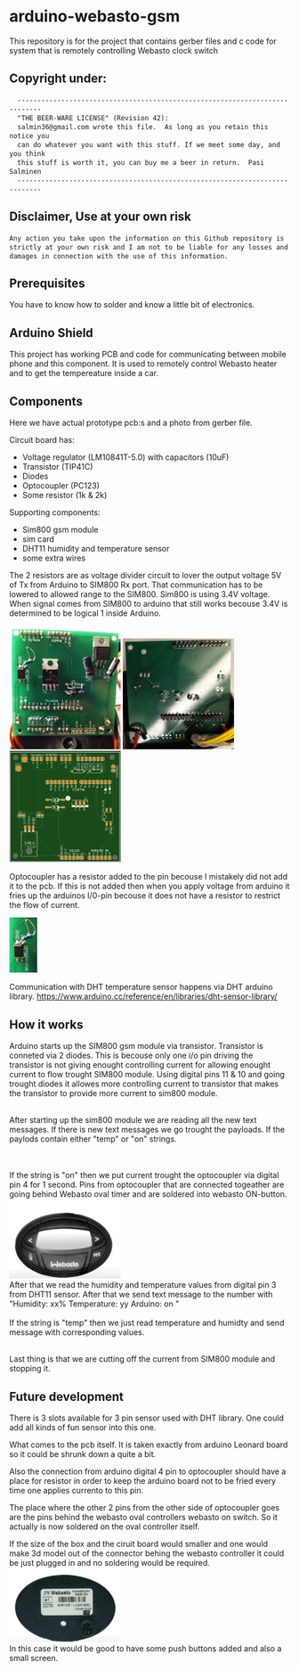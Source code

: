 # arduino-webasto-gsm
This repository is for the project that contains gerber files and c code for system that is remotely controlling Webasto clock switch

## Copyright under:
```
  ----------------------------------------------------------------------------
  "THE BEER-WARE LICENSE" (Revision 42):
  salmin36@gmail.com wrote this file.  As long as you retain this notice you
  can do whatever you want with this stuff. If we meet some day, and you think
  this stuff is worth it, you can buy me a beer in return.  Pasi Salminen 
  ----------------------------------------------------------------------------
```
## Disclaimer, Use at your own risk
```
Any action you take upon the information on this Github repository is strictly at your own risk and I am not to be liable for any losses and damages in connection with the use of this information.
```

## Prerequisites
You have to know how to solder and know a little bit of electronics. 


## Arduino Shield
This project has working PCB and code for communicating between mobile phone and this component.
It is used to remotely control Webasto heater and to get the tempereature inside a car.

## Components
Here we have actual prototype pcb:s and a photo from gerber file.

Circuit board has:
- Voltage regulator (LM10841T-5.0) with capacitors (10uF)
- Transistor (TIP41C)
- Diodes 
- Optocoupler (PC123)
- Some resistor (1k & 2k)

Supporting components:
- Sim800 gsm module
- sim card
- DHT11 humidity and temperature sensor
- some extra wires

The 2 resistors are as voltage divider circuit to lover the output voltage 5V of Tx from Arduino to SIM800 Rx port. That communication has to be lowered to allowed range to the SIM800. Sim800 is using 3.4V voltage. When signal comes from SIM800 to arduino that still works becouse 3.4V is determined to be logical 1 inside Arduino.

<img src="images/pcb-top.png" width="200" >
<img src="images/pcb-bottom.png" width="200" >
<img src="images/pcb-gsm.png" width="200" >



Optocoupler has a resistor added to the pin becouse I mistakely did not add it to the pcb. If this is not added then when you apply voltage from arduino it fries up the arduinos I/0-pin becouse it does not have a resistor to restrict the flow of current. 

<img src="images/optocoupler.png" width="50">

Communication with DHT temperature sensor happens via DHT arduino library. https://www.arduino.cc/reference/en/libraries/dht-sensor-library/


## How it works
Arduino starts up the SIM800 gsm module via transistor. Transistor is conneted via 2 diodes. This is becouse only one i/o pin driving the transistor is not giving enought controlling current for allowing enought current to flow trought SIM800 module. Using digital pins 11 & 10 and going trought diodes it allowes more controlling current to transistor that makes the transistor to provide more current to sim800 module.
<br><br>

After starting up the sim800 module we are reading all the new text messages. If there is new text messages we go trought the payloads. If the paylods contain either "temp" or "on" strings.

<br><br>
If the string is "on" then we put current trought the optocoupler via digital pin 4 for 1 second. Pins from optocoupler that are connected togeather are going behind Webasto oval timer and are soldered into webasto ON-button. <br>
<img src="images/webasto-oval-front.png" width="200"> 
<br>
After that we read the humidity and temperature values from digital pin 3 from DHT11 sensor.
After that we send text message to the number with <br><t>"Humidity: xx% Temperature: yy Arduino: on "
<br><br>
If the string is "temp" then we just read temperature and humidty and send message with corresponding values.

<br>
Last thing is that we are cutting off the current from SIM800 module and stopping it. 
<br>




## Future development
There is 3 slots available for 3 pin sensor used with DHT library.
One could add all kinds of fun sensor into this one.
<br>

What comes to the pcb itself. It is taken exactly from arduino Leonard board so it could be shrunk down a quite a bit. 

Also the connection from arduino digital 4 pin to optocoupler should have a place for resistor in order to keep the arduino board not to be fried every time one applies currento to this pin.

The place where the other 2 pins from the other side of optocoupler goes are the pins behind the webasto oval controllers webasto on switch.
So it actually is now soldered on the oval controller itself.

If the size of the box and the ciruit board would smaller and one would make 3d model out of the connector behing the webasto controller it could be just plugged in and no soldering would be required.
<br><img src="images/webasto-oval-back.png" width="200"><br>
In this case it would be good to have some push buttons added and also a small screen.

